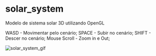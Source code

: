 # solar_system
Modelo de sistema solar 3D utilizando OpenGL

WASD - Movimentar pelo cenário;
SPACE - Subir no cenário;
SHIFT - Descer no cenário;
Mouse Scroll - Zoom in e Out;


![solar_system_gif](https://github.com/user-attachments/assets/9553e840-ebf4-4dde-a92f-addc1d551c51)
